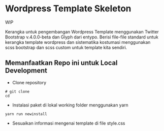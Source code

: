 # Wordpress Template Skeleton

WIP

Kerangka untuk pengembangan Wordpress Template menggunakan Twitter Bootstrap v.4.0.0-beta dan Glyph dari entypo. Berisi file-file standard untuk kerangka template wordpress dan sistematika kostumasi menggunakan scss bootstrap dan scss custom untuk template kita sendiri.

## Memanfaatkan Repo ini untuk Local Development

- Clone repository

```
# git clone
cd 
```

- Instalasi paket di lokal working folder menggunakan yarn

```
yarn run newinstall
```

- Sesuaikan informasi mengenai template di file style.css


